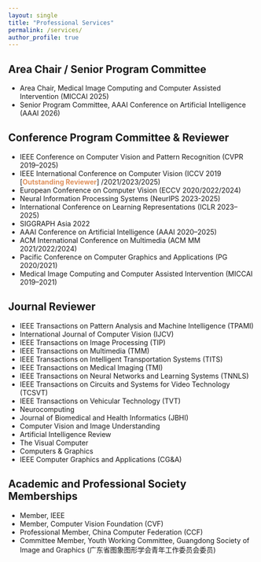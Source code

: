 ```yaml
---
layout: single
title: "Professional Services"
permalink: /services/
author_profile: true
---
```


## Area Chair / Senior Program Committee
- Area Chair, Medical Image Computing and Computer Assisted Intervention (MICCAI 2025)
- Senior Program Committee, AAAI Conference on Artificial Intelligence (AAAI 2026)   

## Conference Program Committee & Reviewer
- IEEE Conference on Computer Vision and Pattern Recognition (CVPR 2019–2025)     
- IEEE International Conference on Computer Vision (ICCV 2019 [<span style="color:#e0915c;"><b>Outstanding Reviewer</b></span>] /2021/2023/2025)          
- European Conference on Computer Vision (ECCV 2020/2022/2024)        
- Neural Information Processing Systems (NeurIPS 2023-2025)       
- International Conference on Learning Representations (ICLR 2023–2025)        
- SIGGRAPH Asia 2022       
- AAAI Conference on Artificial Intelligence (AAAI 2020–2025)         
- ACM International Conference on Multimedia (ACM MM 2021/2022/2024)        
- Pacific Conference on Computer Graphics and Applications (PG 2020/2021)       
- Medical Image Computing and Computer Assisted Intervention (MICCAI 2019–2021)       

## Journal Reviewer
- IEEE Transactions on Pattern Analysis and Machine Intelligence (TPAMI)     
- International Journal of Computer Vision (IJCV)     
- IEEE Transactions on Image Processing (TIP)         
- IEEE Transactions on Multimedia (TMM)      
- IEEE Transactions on Intelligent Transportation Systems (TITS)       
- IEEE Transactions on Medical Imaging (TMI)     
- IEEE Transactions on Neural Networks and Learning Systems (TNNLS)      
- IEEE Transactions on Circuits and Systems for Video Technology (TCSVT)      
- IEEE Transactions on Vehicular Technology (TVT)    
- Neurocomputing   
- Journal of Biomedical and Health Informatics (JBHI)   
- Computer Vision and Image Understanding     
- Artificial Intelligence Review     
- The Visual Computer     
- Computers & Graphics      
- IEEE Computer Graphics and Applications (CG&A)        


## Academic and Professional Society Memberships
- Member, IEEE
- Member, Computer Vision Foundation (CVF)
- Professional Member, China Computer Federation (CCF)
- Committee Member, Youth Working Committee, Guangdong Society of Image and Graphics (广东省图象图形学会青年工作委员会委员)
